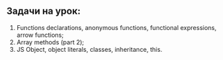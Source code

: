 ## Задачи на урок:

1. Functions declarations, anonymous functions, functional expressions, arrow functions;
2. Array methods (part 2);
3. JS Object, object literals, classes, inheritance, this.